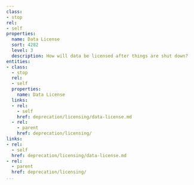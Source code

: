 ```yaml
---
class:
- stop
rel:
- self
properties:
  name: Data License
  sort: 4282
  level: 3
  description: How will data be licensed after things are shut down?
entities:
- class:
  - stop
  rel:
  - self
  properties:
    name: Data License
  links:
  - rel:
    - self
    href: deprecation/licensing/data-license.md
  - rel:
    - parent
    href: deprecation/licensing/
links:
- rel:
  - self
  href: deprecation/licensing/data-license.md
- rel:
  - parent
  href: deprecation/licensing/
...
```

